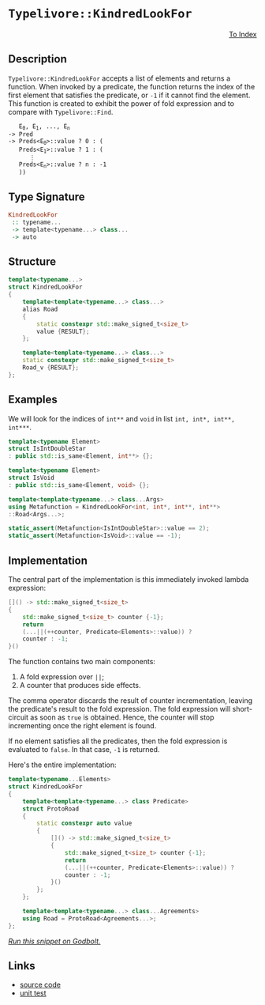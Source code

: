<!-- Copyright 2024 Feng Mofan
SPDX-License-Identifier: Apache-2.0 -->

# `Typelivore::KindredLookFor`

<p style='text-align: right;'><a href="../../../facilities/metafunctions.md#typelivore-kindred-look-for">To Index</a></p>

## Description

`Typelivore::KindredLookFor` accepts a list of elements and returns a function.
When invoked by a predicate, the function returns the index of the first element that satisfies the predicate, or `-1` if it cannot find the element.
This function is created to exhibit the power of fold expression and to compare with `Typelivore::Find`.

<pre><code>   E<sub>0</sub>, E<sub>1</sub>, ..., E<sub>n</sub>
-> Pred
-> Preds&lt;E<sub>0</sub>&gt;::value ? 0 : (
   Preds&lt;E<sub>1</sub>&gt;::value ? 1 : (
      &vellip;
   Preds&lt;E<sub>n</sub>&gt;::value ? n : -1
   ))</code></pre>

## Type Signature

```Haskell
KindredLookFor
 :: typename...
 -> template<typename...> class...
 -> auto
```

## Structure

```C++
template<typename...>
struct KindredLookFor
{
    template<template<typename...> class...>
    alias Road
    {
        static constexpr std::make_signed_t<size_t>
        value {RESULT};
    };

    template<template<typename...> class...>
    static constexpr std::make_signed_t<size_t>
    Road_v {RESULT};
};
```

## Examples

We will look for the indices of `int**` and `void` in list `int, int*, int**, int***`.

```C++
template<typename Element>
struct IsIntDoubleStar
: public std::is_same<Element, int**> {};

template<typename Element>
struct IsVoid
: public std::is_same<Element, void> {};

template<template<typename...> class...Args>
using Metafunction = KindredLookFor<int, int*, int**, int**>
::Road<Args...>;

static_assert(Metafunction<IsIntDoubleStar>::value == 2);
static_assert(Metafunction<IsVoid>::value == -1);
```

## Implementation

The central part of the implementation is this immediately invoked lambda expression:

```C++
[]() -> std::make_signed_t<size_t>
{
    std::make_signed_t<size_t> counter {-1};
    return
    (...||(++counter, Predicate<Elements>::value)) ? 
    counter : -1;
}()
```

The function contains two main components:

1. A fold expression over `||`;
2. A counter that produces side effects.

The comma operator discards the result of counter incrementation, leaving the predicate's result to the fold expression.
The fold expression will short-circuit as soon as `true` is obtained.
Hence, the counter will stop incrementing once the right element is found.

If no element satisfies all the predicates, then the fold expression is evaluated to `false`. In that case, `-1` is returned.

Here's the entire implementation:

```C++
template<typename...Elements>
struct KindredLookFor
{
    template<template<typename...> class Predicate>
    struct ProtoRoad
    {
        static constexpr auto value
        {
            []() -> std::make_signed_t<size_t>
            {
                std::make_signed_t<size_t> counter {-1};
                return
                (...||(++counter, Predicate<Elements>::value)) ? 
                counter : -1;
            }()
        };
    };

    template<template<typename...> class...Agreements>
    using Road = ProtoRoad<Agreements...>;
};
```

[*Run this snippet on Godbolt.*](https://godbolt.org/#z:OYLghAFBqd5QCxAYwPYBMCmBRdBLAF1QCcAaPECAMzwBtMA7AQwFtMQByARg9KtQYEAysib0QXACx8BBAKoBnTAAUAHpwAMvAFYTStJg1DIApACYAQuYukl9ZATwDKjdAGFUtAK4sGIAKwapK4AMngMmAByPgBGmMQgkv6kAA6oCoRODB7evgFBaRmOAmER0SxxCUm2mPbFDEIETMQEOT5%2BgTV1WY3NBKVRsfGJyQpNLW15nWN9A%2BWVIwCUtqhexMjsHOYAzOHI3lgA1Cbbbl6OtIQAnifYJhoAgjt7B5jHp8hj6FhUt/dPjwImBYKQMQJObgIVxSjFYmAAdIjsPQ2IIFH9HmNiF4HIcANLhdDETDoEKoVAAawAYiR/iYAOxWR6HFmHIEgsGYCHs0FMcGnKEw5hsRHw26HfZMBQKQ7KYn4UT8u7M1lYnEEWXEVBEABKqCY6H%2BrOOjKNxtVTUcyAlAjGmFUKWIhyY51QhwAbmIvFyVeaTUyHn6/SZ/FZ/AARCCLQ4AWnFXxAIBYTApmAA%2BhlgBF0GmCBCMgAvdN57bKwNB40MgMVisJpMp9OZ7O5/N4Ist0s2ryCeL%2BmNcBnhk7Vmt%2B4kENYMM2j40QUUMtwLiDWaxobtAsiakl4RVc07I4GMAjo0uJz3eTCLaMnKnHX0zllrntOkCxgfbEejwdR6fmwfD39/w/Ol7x5TluWBXl%2BUhaFYRFRFxUlaVRQeYBiUPNEMXLFkvAyIxDj1A13nDTVtVQQjDVOVD0NRY951LADHiAgN/gAegAKk4rjuJ41i2O4w4ABVMDGGVuL4x4OJ46SuIkgEnjMXYGH2Lwjghc46GuLD/jAvk9xgoU4UOA9aKwtVcQASQUCzBHDVYYnoXpiH%2BV8Ui8Byd0OOs8AUDM4QhEyj1IQ5wgITjxSrZiQIeXToMFOC3kCwQzIIbFLIUAA1VA8ENR5XPcy5rW83yFH8/cUSCj1sso7B/SipjAUg8CBSavTuVg4UEQQzskIUFDiGAE8y1w8JgEOABZTAmiobsHCyYj8UJeUyUpGlnNOULgtC9itsETjdrC9isMTCiIQeAa%2Bu6u5gIah4ZitNMpSUFoIEm6bZvqCErJsgg7IKzAnNuM8vTeE4h22EizEWRi7stHdHuleICFeqamBm5TPtOKyspyoGQHPb1iLBt9oY/DhlloTh/F4PwOC0UhUE4RdLGsLzVnWUHFJ4UgCE0cnlgpAJ6XhbYAA4ADZ6W2SWNDFqWAE5tn0ThJF4FgJA0IJafpxmOF4BQQCCXm6fJ0g4FgGBEBAVYCDcghyEoNAQToeJIjhThVAlmNxckQ5gGQa0pHhMxeG3IhiByvR%2BEEEQxHYKQZEERQVHUE3SF0LhSAAd2IJgUk4HgKapmm%2BYZzgAHlzjtw5UCoQ5PfF73ff9wPJGDw4IA8Z36CdHYuEWXhja0ZYICQJ2UhdsgKAgcfJ5AYApDMPg6A3A2IBiUuYnCZorgL3gt%2BYYgrnLmJtEwBw99IJ3aPLhhaF3tOsBiLxgDcMRaAN7heCwZMjHER%2B8DEjmu6ESpd7Tn3OJsbmoVail0uDEXOR8PBYFLqlPA6sv6kBAcQGI6RMDhmBIYYAlwjB82WFQAwg0Mp4EwFncuQpL7R2EKIcQCcmHJzUKXDO%2BgiEoBXJYfQeAYgG0gMsVAKR6ifxjF8MGpgWaWDMDrbBEcsAiKjF0c%2B9QXAMHcJ4doehQjhEGBUYYmdCiZAEJMPwZj0gWIYHMIYCRM52E0T0cYrQ9F5GcbUVxAgnL9CMfMUxth3FWL0DMFoDiTFOOWAodmGwJBFw4NTUg2teC63rl7H2fsA6HCDmYDuuBCAkGOFzAePMyHLAQJgA0wx1GC0kNseEit6SSA0JIMwkhxaa38OLeWysOCq1IOrbYXB4Tiy4OLUW8tRaTP8JILg/hFbi1SaXXW%2BtDYVJNiPS2o9rZV3OA7GeqBu6u3dhwZoLB3T0hjEwCUBh8JcHlvCMZ9Mw4kEjpnJhsdWHSHYUoThaddBLxznnPeSSUlpLLhwSuttzg1zrpc65tz7lELyc815Hcu4Tx7qU7YUNB5kLNmPE5OL4hHNnj3EASKbmSiME8rgQQaC0FXpQDeacD470vpyo%2BJ8z4X0wdfI8t976lyfi/N%2BtAP6Xx/kQ/%2B9N8BAMcCAz%2BbzVAQKBJfGBlM07wMQVcZBmx6ZoIwdzbBuClAEN/sQ0aRKKFMCoTQuhDDMHfJYfHP5sgOGp3psCnhpC5FWAEfAtRYiJFZCkTIiGgbrCKPSconKoDREaLms4CArgwmZ0MWURxehzH1EzakWx9QokLG8d0PxoTPHWJTfUfxpbgkRI8bkGtTaG0xJWGsBJ/cBmQrWZwZ0xArk3LuXSsaTyXnwg0IU/A4c8X90JdsqpNSsAJHUTqoZIznntPpEs%2BkUsOldIWastO6zbCbKHqbc2VsbZ2wpaSyebs2CcEudklgCh3TWndBOzkYxQ6zo%2BegKOsgfkesTvIAFPqdAgCVqC/OX8IUl1PRXA5Gpa6DpYG%2Bj9X6f16TGFih9uKdjbHKZekeJLTlT0doR4Yn6UgpDTN%2B%2BWaZf0EEekOn2y8WXxDXuy%2BmPKH7cwE3yzRl8hWCBFQ/BVmBn6v3fp/bmsq/5Gu/oA1xKqwHquQJArVPYdX0z1TvQ1qCI6mt4OavBVq5W2u2XwShmUnX0MYIwkD7qJCeqTpBrhMH/XGH4TYEN8Aw2SM4KxBMMaFFKPiCopN6iXGpr8OmnRhbs3GLLUWooWRC35qyO28JPiEv%2BMLfFut7i8vOKrS28JZXAm5p7XErt8dEMnp1gO19vt32fo9LhoE%2BGIBFLnX3UjlTSDVNqWupJm6QBmGedsbY/hAgLM1nN%2BkUyWvpM4Bso2I2GlmHGVwfF4t8XywmWYbp9IBnbCQ61vWWzh5JJDut6Fi77tYJ41kRIQA)

## Links

- [source code](../../../../conceptrodon/typelivore/kindred_look_for.hpp)
- [unit test](../../../../tests/unit/metafunctions/typelivore/kindred_look_for.test.hpp)

